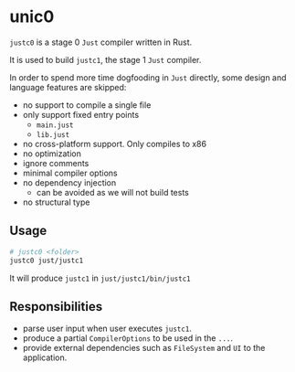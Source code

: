 # unic0

`justc0` is a stage 0 `Just` compiler written in Rust.

It is used to build `justc1`,
the stage 1 `Just` compiler.

In order to spend more time dogfooding in `Just` directly,
some design and language features are skipped:

- no support to compile a single file
- only support fixed entry points
  - `main.just`
  - `lib.just`
- no cross-platform support. Only compiles to x86
- no optimization
- ignore comments
- minimal compiler options
- no dependency injection
  - can be avoided as we will not build tests
- no structural type

## Usage

```sh
# justc0 <folder>
justc0 just/justc1
```

It will produce `justc1` in `just/justc1/bin/justc1`

## Responsibilities

- parse user input when user executes `justc1`.
- produce a partial `CompilerOptions` to be used in the `...`.
- provide external dependencies such as `FileSystem` and `UI` to the application.
